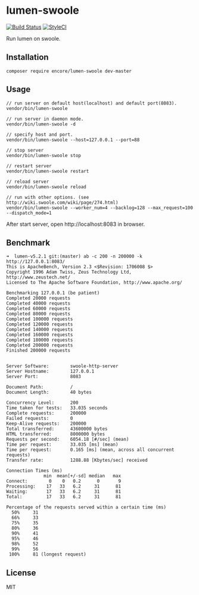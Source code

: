 # lumen-swoole

[![Build Status](https://travis-ci.org/z-song/lumen-swoole.svg?branch=master)](https://travis-ci.org/z-song/lumen-swoole)
[![StyleCI](https://styleci.io/repos/65545581/shield)](https://styleci.io/repos/65545581)

Run lumen on swoole.

## Installation

```
composer require encore/lumen-swoole dev-master
```

## Usage

```
// run server on default host(localhost) and default port(8083).
vendor/bin/lumen-swoole

// run server in daemon mode.
vendor/bin/lumen-swoole -d

// specify host and port.
vendor/bin/lumen-swoole --host=127.0.0.1 --port=88

// stop server
vendor/bin/lumen-swoole stop

// restart server
vendor/bin/lumen-swoole restart

// reload server
vendor/bin/lumen-swoole reload

// run with other options. (see http://wiki.swoole.com/wiki/page/274.html)
vendor/bin/lumen-swoole --worker_num=4 --backlog=128 --max_request=100 --dispatch_mode=1
```

After start server, open http://localhost:8083 in browser.

## Benchmark

```
➜  lumen-v5.2.1 git:(master) ab -c 200 -n 200000 -k http://127.0.0.1:8083/
This is ApacheBench, Version 2.3 <$Revision: 1706008 $>
Copyright 1996 Adam Twiss, Zeus Technology Ltd, http://www.zeustech.net/
Licensed to The Apache Software Foundation, http://www.apache.org/

Benchmarking 127.0.0.1 (be patient)
Completed 20000 requests
Completed 40000 requests
Completed 60000 requests
Completed 80000 requests
Completed 100000 requests
Completed 120000 requests
Completed 140000 requests
Completed 160000 requests
Completed 180000 requests
Completed 200000 requests
Finished 200000 requests


Server Software:        swoole-http-server
Server Hostname:        127.0.0.1
Server Port:            8083

Document Path:          /
Document Length:        40 bytes

Concurrency Level:      200
Time taken for tests:   33.035 seconds
Complete requests:      200000
Failed requests:        0
Keep-Alive requests:    200000
Total transferred:      43600000 bytes
HTML transferred:       8000000 bytes
Requests per second:    6054.18 [#/sec] (mean)
Time per request:       33.035 [ms] (mean)
Time per request:       0.165 [ms] (mean, across all concurrent requests)
Transfer rate:          1288.88 [Kbytes/sec] received

Connection Times (ms)
              min  mean[+/-sd] median   max
Connect:        0    0   0.2      0       9
Processing:    17   33   6.2     31      81
Waiting:       17   33   6.2     31      81
Total:         17   33   6.2     31      81

Percentage of the requests served within a certain time (ms)
  50%     31
  66%     33
  75%     35
  80%     36
  90%     41
  95%     46
  98%     52
  99%     56
 100%     81 (longest request)

```

## License

MIT